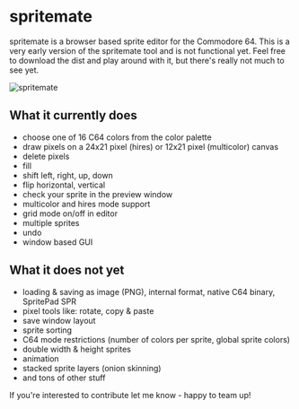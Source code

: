 # spritemate
spritemate is a browser based sprite editor for the Commodore 64. This is a very early version of the spritemate tool and is not functional yet. Feel free to download the dist and play around with it, but there's really not much to see yet.

![spritemate](https://user-images.githubusercontent.com/434355/29740898-0212147a-8a62-11e7-879f-f938bd009718.png)

## What it currently does

* choose one of 16 C64 colors from the color palette
* draw pixels on a 24x21 pixel (hires) or 12x21 pixel (multicolor) canvas
* delete pixels
* fill
* shift left, right, up, down
* flip horizontal, vertical
* check your sprite in the preview window
* multicolor and hires mode support
* grid mode on/off in editor
* multiple sprites
* undo
* window based GUI

## What it does not yet

* loading & saving as image (PNG), internal format, native C64 binary, SpritePad SPR
* pixel tools like: rotate, copy & paste
* save window layout
* sprite sorting
* C64 mode restrictions (number of colors per sprite, global sprite colors)
* double width & height sprites
* animation
* stacked sprite layers (onion skinning)
* and tons of other stuff

If you're interested to contribute let me know - happy to team up!
